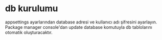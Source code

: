 # db kurulumu
appsettings ayarlarından database adresi ve kullanıcı adı şifresini ayarlayın.
Package manager console'dan update database komutuyla db tablolarını otomatik oluşturacaktır.
